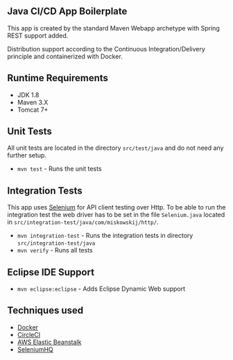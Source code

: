 ## Java CI/CD App Boilerplate

This app is created by the standard Maven Webapp archetype with Spring REST support added. 

Distribution support according to the Continuous Integration/Delivery principle and containerized with Docker. 

## Runtime Requirements

- JDK 1.8
- Maven 3.X
- Tomcat 7+

## Unit Tests
All unit tests are located in the directory `src/test/java` and do not need any further setup. 
- `mvn test` - Runs the unit tests

## Integration Tests
This app uses [Selenium](http://www.seleniumhq.org) for API client testing over Http. To be able to run the integration test the web driver has to be set in the file `Selenium.java` located in `src/integration-test/java/com/miskowskij/http/`.

- `mvn integration-test` - Runs the integration tests in directory `src/integration-test/java`
- `mvn verify` - Runs all tests

## Eclipse IDE Support
- `mvn eclipse:eclipse` - Adds Eclipse Dynamic Web support

## Techniques used

- [Docker](http://www.docker.com)
- [CircleCI](http://circleci.com)
- [AWS Elastic Beanstalk](https://aws.amazon.com/elasticbeanstalk/)
- [SeleniumHQ](http://seleniumhq.org)
